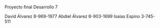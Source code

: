 Proyecto final Desarrollo 7

David Álvarez 8-969-1977
Abdiel Álvarez 8-903-1699
Isaias Espino 3-745-511